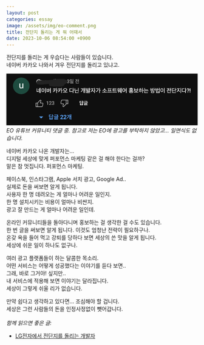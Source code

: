 ```yaml
---
layout: post
categories: essay
image: /assets/img/eo-comment.png
title: 전단지 돌리는 게 뭐 어때서
date: 2023-10-06 08:54:00 +0900
---
```


전단지를 돌리는 게 우습다는 사람들이 있습니다.  
네이버 카카오 나와서 겨우 전단지를 돌리고 있냐고.  

![EO 채널 댓글 중](/assets/img/eo-comment.png)  
*EO 유튜브 커뮤니티 댓글 중. 참고로 저는 EO에 광고를 부탁하지 않았고... 일면식도 없습니다.*

네이버 카카오 나온 개발자는...  
디지털 세상에 맞게 퍼포먼스 마케팅 같은 걸 해야 한다는 걸까?  
말은 참 멋집니다. 퍼포먼스 마케팅.

페이스북, 인스타그램, Apple 서치 광고, Google Ad..  
실제로 돈을 써보면 알게 됩니다.  
사용자 한 명 데려오는 게 얼마나 어려운 일인지.  
한 명 설치시키는 비용이 얼마나 비싼지.  
광고 잘 만드는 게 얼마나 어려운 일인데.

온라인 커뮤니티들을 돌아다니며 홍보하는 걸 생각한 걸 수도 있습니다.  
한 번 글을 써보면 알게 됩니다. 이것도 엄청난 전략이 필요하구나.  
온갖 욕을 들어 먹고 강퇴를 당하다 보면 세상의 쓴 맛을 알게 됩니다.  
세상에 쉬운 일이 하나도 없구나.

여러 광고 플랫폼들이 하는 달콤한 목소리.    
어떤 서비스는 어떻게 성공했다는 이야기를 듣다 보면..  
그래, 바로 그거야! 싶지만..  
내 서비스에 적용해 보면 이야기는 달라집니다.  
세상이 그렇게 쉬울 리가 없습니다.  

만약 쉽다고 생각하고 있다면... 조심해야 할 겁니다.    
세상은 그런 사람들의 돈을 인정사정없이 뺏어갑니다.
<br>
<br>
*함께 읽으면 좋은 글:*
* [LG전자에서 전단지를 돌리는 개발자](/essay/2021/11/15/LG%EC%A0%84%EC%9E%90-%EC%95%9E%EC%97%90%EC%84%9C-%EC%A0%84%EB%8B%A8%EC%A7%80%EB%A5%BC-%EB%8F%8C%EB%A6%AC%EB%8D%98-%EA%B0%9C%EB%B0%9C%EC%9E%90.html)